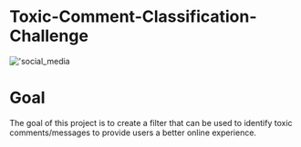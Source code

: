 # Toxic-Comment-Classification-Challenge
!['social_media](https://www.stockvault.net/data/2019/10/07/269936/preview16.jpg)
# Goal
The goal of this project is to create a filter that can be used to identify toxic comments/messages to provide users a better online experience. 

